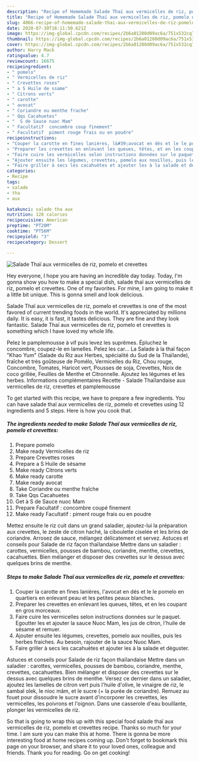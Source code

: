 ```yaml
---
description: "Recipe of Homemade Salade Thaï aux vermicelles de riz, pomelo et crevettes"
title: "Recipe of Homemade Salade Thaï aux vermicelles de riz, pomelo et crevettes"
slug: 4066-recipe-of-homemade-salade-thai-aux-vermicelles-de-riz-pomelo-et-crevettes
date: 2020-07-30T16:11:50.621Z
image: https://img-global.cpcdn.com/recipes/2b6a01280d09ac6a/751x532cq70/salade-thai-aux-vermicelles-de-riz-pomelo-et-crevettes-photo-principale-de-la-recette.jpg
thumbnail: https://img-global.cpcdn.com/recipes/2b6a01280d09ac6a/751x532cq70/salade-thai-aux-vermicelles-de-riz-pomelo-et-crevettes-photo-principale-de-la-recette.jpg
cover: https://img-global.cpcdn.com/recipes/2b6a01280d09ac6a/751x532cq70/salade-thai-aux-vermicelles-de-riz-pomelo-et-crevettes-photo-principale-de-la-recette.jpg
author: Harry Mack
ratingvalue: 4.7
reviewcount: 16675
recipeingredient:
- " pomelo"
- " Vermicelles de riz"
- " Crevettes roses"
- " a S Huile de ssame"
- " Citrons verts"
- " carotte"
- " avocat"
- " Coriandre ou menthe frache"
- " Qqs Cacahuetes"
- "  S de Sauce nuoc Mam"
- " Facultatif  concombre coup finement"
- " Facultatif  piment rouge frais ou en poudre"
recipeinstructions:
- "Couper la carotte en fines lanières, l&#39;avocat en dés et le le pomelo en quartiers en enlevant peau et les petites peaux blanches."
- "Preparer les crevettes en enlevant les queues, têtes, et en les coupant en gros morceaux."
- "Faire cuire les vermicelles selon instructions données sur le paquet. Egoutter les et ajouter la sauce Nuoc Mam, les jus de citron, l&#39;huile de sésame et remuer."
- "Ajouter ensuite les légumes, crevettes, pomelo aux nouilles, puis les herbes fraiches. Au besoin, rajouter de la sauce Nuoc Mam."
- "Faire griller à secs les cacahuètes et ajouter les à la salade et déguster."
categories:
- Recipe
tags:
- salade
- tha
- aux

katakunci: salade tha aux 
nutrition: 128 calories
recipecuisine: American
preptime: "PT20M"
cooktime: "PT56M"
recipeyield: "3"
recipecategory: Dessert

---
```



![Salade Thaï aux vermicelles de riz, pomelo et crevettes](https://img-global.cpcdn.com/recipes/2b6a01280d09ac6a/751x532cq70/salade-thai-aux-vermicelles-de-riz-pomelo-et-crevettes-photo-principale-de-la-recette.jpg)

Hey everyone, I hope you are having an incredible day today. Today, I'm gonna show you how to make a special dish, salade thaï aux vermicelles de riz, pomelo et crevettes. One of my favorites. For mine, I am going to make it a little bit unique. This is gonna smell and look delicious.

Salade Thaï aux vermicelles de riz, pomelo et crevettes is one of the most favored of current trending foods in the world. It's appreciated by millions daily. It is easy, it is fast, it tastes delicious. They are fine and they look fantastic. Salade Thaï aux vermicelles de riz, pomelo et crevettes is something which I have loved my whole life.

Pelez le pamplemousse à vif puis levez les suprêmes. Épluchez le concombre, coupez-le en lamelles. Pelez les car… La Salade à la thaï façon &#34;Khao Yum&#34; (Salade du Riz aux Herbes, spécialité du Sud de la Thaïlande), fraîche et très goûteuse de Pomélo, Vermicelles du Riz, Chou rouge, Concombre, Tomates, Haricot vert, Pousses de soja, Crevettes, Noix de coco grillée, Feuilles de Menthe et Citronnelle. Ajoutez les légumes et les herbes. Informations complémentaires Recette - Salade Thaïlandaise aux vermicelles de riz, crevettes et pamplemousse


To get started with this recipe, we have to prepare a few ingredients. You can have salade thaï aux vermicelles de riz, pomelo et crevettes using 12 ingredients and 5 steps. Here is how you cook that.

<!--inarticleads1-->

##### The ingredients needed to make Salade Thaï aux vermicelles de riz, pomelo et crevettes:

1. Prepare  pomelo
1. Make ready  Vermicelles de riz
1. Prepare  Crevettes roses
1. Prepare  a S Huile de sésame
1. Make ready  Citrons verts
1. Make ready  carotte
1. Make ready  avocat
1. Take  Coriandre ou menthe fraîche
1. Take  Qqs Cacahuetes
1. Get  à S de Sauce nuoc Mam
1. Prepare  Facultatif : concombre coupé finement
1. Make ready  Facultatif : piment rouge frais ou en poudre


Mettez ensuite le riz cuit dans un grand saladier, ajoutez-lui la préparation aux crevettes, le zeste de citron haché, la ciboulette ciselée et les brins de coriandre. Arrosez de sauce, mélangez délicatement et servez. Astuces et conseils pour Salade de riz façon thaïlandaise Mettre dans un saladier : carottes, vermicelles, pousses de bambou, coriandre, menthe, crevettes, cacahuettes. Bien mélanger et disposer des crevettes sur le dessus avec quelques brins de menthe. 

<!--inarticleads2-->

##### Steps to make Salade Thaï aux vermicelles de riz, pomelo et crevettes:

1. Couper la carotte en fines lanières, l&#39;avocat en dés et le le pomelo en quartiers en enlevant peau et les petites peaux blanches.
1. Preparer les crevettes en enlevant les queues, têtes, et en les coupant en gros morceaux.
1. Faire cuire les vermicelles selon instructions données sur le paquet. Egoutter les et ajouter la sauce Nuoc Mam, les jus de citron, l&#39;huile de sésame et remuer.
1. Ajouter ensuite les légumes, crevettes, pomelo aux nouilles, puis les herbes fraiches. Au besoin, rajouter de la sauce Nuoc Mam.
1. Faire griller à secs les cacahuètes et ajouter les à la salade et déguster.


Astuces et conseils pour Salade de riz façon thaïlandaise Mettre dans un saladier : carottes, vermicelles, pousses de bambou, coriandre, menthe, crevettes, cacahuettes. Bien mélanger et disposer des crevettes sur le dessus avec quelques brins de menthe. Versez ce dernier dans un saladier, ajoutez les lamelles de citron vert puis l&#39;huile d&#39;olive, le vinaigre de riz, le sambal olek, le nioc mâm, et le sucre (+ la purée de coriandre). Remuez au fouet pour dissoudre le sucre avant d&#39;incorporer les crevettes, les vermicelles, les poivrons et l&#39;oignon. Dans une casserole d&#39;eau bouillante, plonger les vermicelles de riz. 

So that is going to wrap this up with this special food salade thaï aux vermicelles de riz, pomelo et crevettes recipe. Thanks so much for your time. I am sure you can make this at home. There is gonna be more interesting food at home recipes coming up. Don't forget to bookmark this page on your browser, and share it to your loved ones, colleague and friends. Thank you for reading. Go on get cooking!
